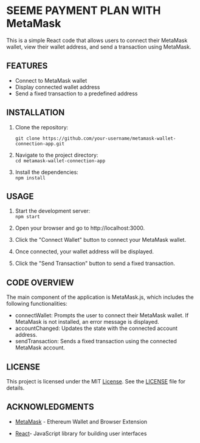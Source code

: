 # SEEME PAYMENT PLAN WITH MetaMask

This is a simple React code that allows users to connect their MetaMask wallet, view their wallet address, and send a transaction using MetaMask.

## FEATURES 

- Connect to MetaMask wallet
- Display connected wallet address
- Send a fixed transaction to a predefined address

## INSTALLATION

1. Clone the repository:

    `git clone https://github.com/your-username/metamask-wallet-connection-app.git`

2. Navigate to the project directory: <br>
     `cd metamask-wallet-connection-app`


3. Install the dependencies:     
    `npm install`


## USAGE

1. Start the development server: <br>
    `npm start`

2. Open your browser and go to http://localhost:3000.

3. Click the "Connect Wallet" button to connect your MetaMask wallet.

4. Once connected, your wallet address will be displayed.

5. Click the "Send Transaction" button to send a fixed transaction.
 
## CODE OVERVIEW
The main component of the application is MetaMask.js, which includes the following functionalities:

* connectWallet: Prompts the user to connect their MetaMask wallet. If MetaMask is not installed, an error message is displayed. <br>
* accountChanged: Updates the state with the connected account address.<br>
* sendTransaction: Sends a fixed transaction using the connected MetaMask account.


## LICENSE

This project is licensed under the MIT [License](https://opensource.org/license/mit). See the [LICENSE](https://opensource.org/license/mit) file for details.

## ACKNOWLEDGMENTS

* [MetaMask](https://metamask.io/) - Ethereum Wallet and Browser Extension 

* [React](https://reactjs.org/)- JavaScript library for building user interfaces




